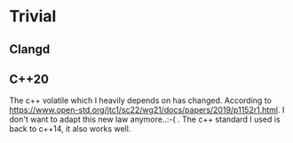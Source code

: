 Trivial
===

## Clangd


## C++20
The c++ volatile which I heavily depends on has changed. According to https://www.open-std.org/jtc1/sc22/wg21/docs/papers/2019/p1152r1.html. I don't want to adapt this new law anymore..:-( . The c++ standard I used is back to c++14, it also works well.
